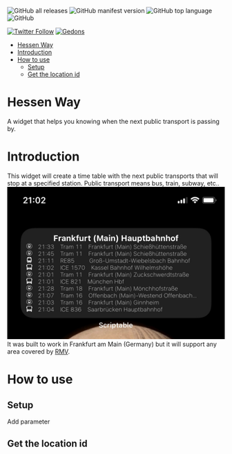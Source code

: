 
![GitHub all releases](https://img.shields.io/github/downloads/Nahoot/HessenWay/total?style=plastic&logo=GitHub)
![GitHub manifest version](https://img.shields.io/github/manifest-json/v/Nahoot/HessenWay?style=plastic)
![GitHub top language](https://img.shields.io/github/languages/top/Nahoot/HessenWay?style=plastic)
![GitHub](https://img.shields.io/github/license/Nahoot/HessenWay?style=plastic)

[![Twitter Follow](https://img.shields.io/twitter/follow/flaviogeraldes?style=social)](https://www.twitter.com/flaviogeraldes)
[![Gedons](https://img.shields.io/badge/Website-gedons.com-blue?style=plastic&logo=google%20chrome&link=https://www.gedons.com)](https://www.gedons.com)

- [Hessen Way](#hessen-way)
- [Introduction](#introduction)
- [How to use](#how-to-use)
  - [Setup](#setup)
  - [Get the location id](#get-the-location-id)


# Hessen Way
A widget that helps you knowing when the next public transport is passing by.

# Introduction
This widget will create a time table with the next public transports that will stop at a specified station. Public transport means bus, train, subway, etc..
![Frankfurt Central Station](media/ffm_hbf.jpg)
It was built to work in Frankfurt am Main (Germany) but it will support any area covered by [RMV](https://www.rmv.de/c/en/homepage).


# How to use
## Setup
Add parameter

## Get the location id

